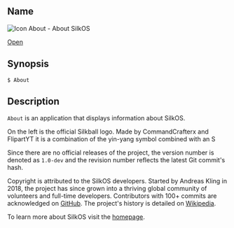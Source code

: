 ## Name

![Icon](/res/icons/16x16/silkball.png) About - About SilkOS

[Open](launch:///bin/About)

## Synopsis

```**sh
$ About
```

## Description

`About` is an application that displays information about SilkOS.

On the left is the official Silkball logo. Made by CommandCrafterx and FlipartYT it is a combination of the yin-yang symbol combined with an S

Since there are no official releases of the project, the version number is denoted as `1.0-dev` and the revision number reflects the latest Git commit's hash.

Copyright is attributed to the SilkOS developers. Started by Andreas Kling in 2018, the project has since grown into a thriving global community of volunteers and full-time developers. Contributors with 100+ commits are acknowledged on [GitHub](https://github.com/SilkOS/serenity#authors). The project's history is detailed on [Wikipedia](https://en.wikipedia.org/wiki/SilkOS).

To learn more about SilkOS visit the [homepage](https://silk-project.github.io).

